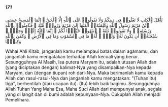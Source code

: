##### 171

<span class="ayah">يَٰٓأَهْلَ ٱلْكِتَٰبِ لَا تَغْلُوا۟ فِى دِينِكُمْ وَلَا تَقُولُوا۟ عَلَى ٱللَّهِ إِلَّا ٱلْحَقَّ ۚ إِنَّمَا ٱلْمَسِيحُ عِيسَى ٱبْنُ مَرْيَمَ رَسُولُ ٱللَّهِ وَكَلِمَتُهُۥٓ أَلْقَىٰهَآ إِلَىٰ مَرْيَمَ وَرُوحٌۭ مِّنْهُ ۖ فَـَٔامِنُوا۟ بِٱللَّهِ وَرُسُلِهِۦ ۖ وَلَا تَقُولُوا۟ ثَلَٰثَةٌ ۚ ٱنتَهُوا۟ خَيْرًۭا لَّكُمْ ۚ إِنَّمَا ٱللَّهُ إِلَٰهٌۭ وَٰحِدٌۭ ۖ سُبْحَٰنَهُۥٓ أَن يَكُونَ لَهُۥ وَلَدٌۭ ۘ لَّهُۥ مَا فِى ٱلسَّمَٰوَٰتِ وَمَا فِى ٱلْأَرْضِ ۗ وَكَفَىٰ بِٱللَّهِ وَكِيلًۭا</span>

<span class="ayah_translation">Wahai Ahli Kitab, janganlah kamu melampaui batas dalam agamamu, dan janganlah kamu mengatakan terhadap Allah kecuali yang benar. Sesungguhnya Al Masih, Isa putera Maryam itu, adalah utusan Allah dan (yang diciptakan dengan) kalimat-Nya yang disampaikan-Nya kepada Maryam, dan (dengan tiupan) roh dari-Nya. Maka berimanlah kamu kepada Allah dan rasul-rasul-Nya dan janganlah kamu mengatakan: "(Tuhan itu) tiga", berhentilah (dari ucapan itu). (Itu) lebih baik bagimu. Sesungguhnya Allah Tuhan Yang Maha Esa, Maha Suci Allah dari mempunyai anak, segala yang di langit dan di bumi adalah kepunyaan-Nya. Cukuplah Allah menjadi Pemelihara.</span>
